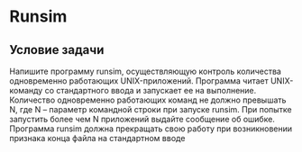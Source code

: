 # Runsim

## Условие задачи
Напишите программу runsim, осуществляющую контроль количества одновременно работающих UNIX-приложений. Программа читает UNIX-команду со стандартного ввода и запускает ее на выполнение. Количество одновременно работающих команд не должно превышать N, где N – параметр командной строки при запуске runsim. При попытке запустить более чем N приложений выдайте сообщение об ошибке. Программа runsim должна прекращать свою работу при возникновении признака конца файла на стандартном вводе
